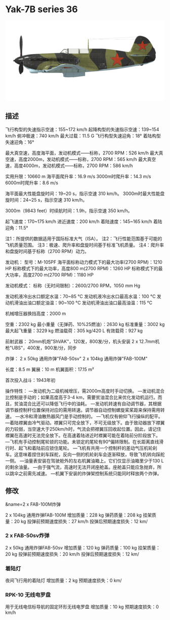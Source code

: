 # Yak-7B series 36

![yak7bs36](../images/yak7bs36.png)

## 描述

飞行构型的失速指示空速：155~172 km/h
起降构型的失速指示空速：139~154 km/h
俯冲极速：740 km/h
最大过载：11.5 G
飞行构型失速迎角：18°
着陆构型失速迎角：16°

最大真空速，高度海平面，发动机模式——标称，2700 RPM：526 km/h
最大真空速，高度2000m，发动机模式——标称，2700 RPM：565 km/h
最大真空速，高度4000m，发动机模式——标称，2700 RPM：586 km/h

实用升限：10660 m
海平面爬升率：16.9 m/s
3000m时爬升率：14.3 m/s
6000m时爬升率：8.6 m/s

海平面最大性能盘旋时间：19~20 s，指示空速 310 km/h。
3000m时最大性能盘旋时间：24~25 s，指示空速 310 km/h。

3000m（9843 feet）时续航时间：1.9h，指示空速 350 km/h。

起飞速度：170~175 km/h
进近速度：200 km/h
着陆速度：145~165 km/h
着陆迎角：11.5°

注1：所提供的数据适用于国际标准大气（ISA）。
注2：飞行性能范围基于可能的飞机质量范围。
注3：极速、爬升率和盘旋时间基于标准飞机质量。
注4：爬升率和盘旋时间基于标称（2700 RPM）动力。

发动机：
型号：M-105PF
海平面标称动力模式下的最大功率(2700 RPM)：1210 HP
标称模式下的最大功率，高度800 m(2700 RPM)：1260 HP
标称模式下的最大功率，高度2700 m(2700 RPM)：1180 HP

发动机模式：
标称（无时间限制）：2600/2700 RPM，1050 mm Hg

发动机液冷出水口额定水温：70~85 °C
发动机液冷出水口最高水温：100 °C
发动机滑油出油口额定油温：90~100 °C
发动机滑油出油口最高油温：115 °C

机械增压器换挡高度：2000 m

空重：2302 kg
最小重量（无弹药、10%25燃油）：2630 kg
标准重量：3002 kg
最大起飞重量：3229 kg
燃油载荷：305 kg/420 L
有效载荷：927 kg

前射武器：
20mm机炮"ShVAK"，120发，800发/分，机头安装
2 x 12.7mm机枪"UBS"，400发，900发/分，同步

炸弹：
2 x 50kg 通用炸弹"FAB-50sv"
2 x 104kg 通用炸弹"FAB-100M"

长度：8.5 m
翼展：10 m
机翼面积：17.15 m²

首次投入战斗：1943年初

操作特性：
—发动机为二级机械增压，需2000m高度时手动切换。
—发动机混合比控制是手动的；如果高度高于3-4 km，需要贫油混合比来优化发动机运行。而且，贫油混合比还可以降低飞行中的油耗。
—发动机转速有自动调节器，其根据调节器控制杆位置保持对应的需用转速。调节器自动控制螺旋桨桨距来保持需用转速。
—水冷和滑油散热器风门是手动控制的。
—飞机仅有俯仰飞行操纵的配平。
—着陆襟翼由冷气驱动。襟翼只可完全放下，不可无级放下。由于致动器放下襟翼的力较弱，当空速大于250km/h时，气流会把襟翼压回收起位置。因此，请记住襟翼在高速时无法完全放下。在高速着陆进近时襟翼可能在着陆前分阶段放下。
—飞机有手动控制尾轮锁的功能。未锁定的尾轮有90°偏转限制。在长距离直线滑行时、起飞和着陆前应锁住尾轮。
—飞机有共用一个控制杆的差动气压机轮刹车。这意味着捏住刹车踩舵，反向一侧的机轮刹车会逐渐释放，导致飞机转向踩舵一侧。
—油量表安装在驾驶舱外的左右机翼油箱上。它们仅显示油箱里少于130 L的剩余油量。
—由于强气流，高速时无法开闭座舱盖。座舱盖只能应急抛弃，所以跳伞之前需先减速。
—机翼下安装的炸弹架控制系统只能同时释放两个炸弹。

## 修改
&name=2 x FAB-100M炸弹

2 x 104kg 通用炸弹FAB-100M
增加质量：228 kg
弹药质量：208 kg
挂架质量：20 kg
投弹前预期速度损失：27 km/h
投弹后预期速度损失：12 km/
### 2 x FAB-50sv炸弹

2 x 50kg 通用炸弹FAB-50sv
增加质量：120 kg
弹药质量：100 kg
挂架质量：20 kg
投弹前预期速度损失：20 km/h
投弹后预期速度损失：12 km/
### 着陆灯

夜间飞行用的着陆灯
增加质量：2 kg
预期速度损失：0 km/
### RPK-10 无线电罗盘

用于无线电信标导航的固定环形无线电罗盘
增加质量：10 kg
预期速度损失：0 km/h
